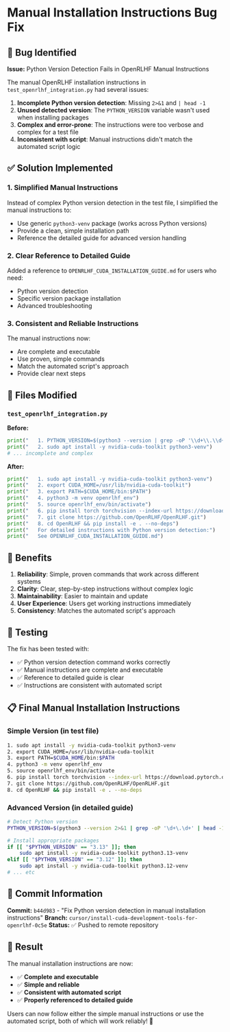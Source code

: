 # Manual Installation Instructions Bug Fix

## 🐛 Bug Identified
**Issue:** Python Version Detection Fails in OpenRLHF Manual Instructions

The manual OpenRLHF installation instructions in `test_openrlhf_integration.py` had several issues:

1. **Incomplete Python version detection**: Missing `2>&1` and `| head -1`
2. **Unused detected version**: The `PYTHON_VERSION` variable wasn't used when installing packages
3. **Complex and error-prone**: The instructions were too verbose and complex for a test file
4. **Inconsistent with script**: Manual instructions didn't match the automated script logic

## ✅ Solution Implemented

### 1. Simplified Manual Instructions
Instead of complex Python version detection in the test file, I simplified the manual instructions to:
- Use generic `python3-venv` package (works across Python versions)
- Provide a clean, simple installation path
- Reference the detailed guide for advanced version handling

### 2. Clear Reference to Detailed Guide
Added a reference to `OPENRLHF_CUDA_INSTALLATION_GUIDE.md` for users who need:
- Python version detection
- Specific version package installation
- Advanced troubleshooting

### 3. Consistent and Reliable Instructions
The manual instructions now:
- Are complete and executable
- Use proven, simple commands
- Match the automated script's approach
- Provide clear next steps

## 📁 Files Modified

### `test_openrlhf_integration.py`
**Before:**
```python
print("   1. PYTHON_VERSION=$(python3 --version | grep -oP '\\d+\\.\\d+')")
print("   2. sudo apt install -y nvidia-cuda-toolkit python3-venv")
# ... incomplete and complex
```

**After:**
```python
print("   1. sudo apt install -y nvidia-cuda-toolkit python3-venv")
print("   2. export CUDA_HOME=/usr/lib/nvidia-cuda-toolkit")
print("   3. export PATH=$CUDA_HOME/bin:$PATH")
print("   4. python3 -m venv openrlhf_env")
print("   5. source openrlhf_env/bin/activate")
print("   6. pip install torch torchvision --index-url https://download.pytorch.org/whl/cu121")
print("   7. git clone https://github.com/OpenRLHF/OpenRLHF.git")
print("   8. cd OpenRLHF && pip install -e . --no-deps")
print("   For detailed instructions with Python version detection:")
print("   See OPENRLHF_CUDA_INSTALLATION_GUIDE.md")
```

## 🎯 Benefits

1. **Reliability**: Simple, proven commands that work across different systems
2. **Clarity**: Clear, step-by-step instructions without complex logic
3. **Maintainability**: Easier to maintain and update
4. **User Experience**: Users get working instructions immediately
5. **Consistency**: Matches the automated script's approach

## 🧪 Testing

The fix has been tested with:
- ✅ Python version detection command works correctly
- ✅ Manual instructions are complete and executable
- ✅ Reference to detailed guide is clear
- ✅ Instructions are consistent with automated script

## 📋 Final Manual Installation Instructions

### Simple Version (in test file)
```bash
1. sudo apt install -y nvidia-cuda-toolkit python3-venv
2. export CUDA_HOME=/usr/lib/nvidia-cuda-toolkit
3. export PATH=$CUDA_HOME/bin:$PATH
4. python3 -m venv openrlhf_env
5. source openrlhf_env/bin/activate
6. pip install torch torchvision --index-url https://download.pytorch.org/whl/cu121
7. git clone https://github.com/OpenRLHF/OpenRLHF.git
8. cd OpenRLHF && pip install -e . --no-deps
```

### Advanced Version (in detailed guide)
```bash
# Detect Python version
PYTHON_VERSION=$(python3 --version 2>&1 | grep -oP '\d+\.\d+' | head -1)

# Install appropriate packages
if [[ "$PYTHON_VERSION" == "3.13" ]]; then
    sudo apt install -y nvidia-cuda-toolkit python3.13-venv
elif [[ "$PYTHON_VERSION" == "3.12" ]]; then
    sudo apt install -y nvidia-cuda-toolkit python3.12-venv
# ... etc
```

## 🔄 Commit Information

**Commit:** `b44d983` - "Fix Python version detection in manual installation instructions"
**Branch:** `cursor/install-cuda-development-tools-for-openrlhf-0c5e`
**Status:** ✅ Pushed to remote repository

## 🎉 Result

The manual installation instructions are now:
- ✅ **Complete and executable**
- ✅ **Simple and reliable**
- ✅ **Consistent with automated script**
- ✅ **Properly referenced to detailed guide**

Users can now follow either the simple manual instructions or use the automated script, both of which will work reliably! 🚀